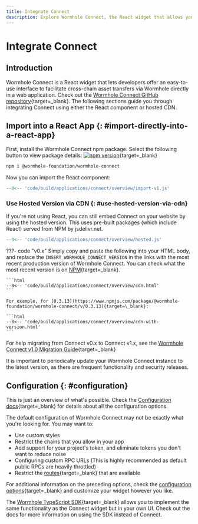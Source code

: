 ```yaml
---
title: Integrate Connect
description: Explore Wormhole Connect, the React widget that allows you to offer an easy-to-use UI for cross-chain asset transfers via Wormhole in a web application. 
---
```


# Integrate Connect

## Introduction

Wormhole Connect is a React widget that lets developers offer an easy-to-use interface to facilitate cross-chain asset transfers via Wormhole directly in a web application. Check out the [Wormhole Connect GitHub repository](https://github.com/wormhole-foundation/wormhole-connect){target=\_blank}. The following sections guide you through integrating Connect using either the React component or hosted CDN. 

## Import into a React App  {: #import-directly-into-a-react-app}

First, install the Wormhole Connect npm package. Select the following button to view package details: [![npm version](https://img.shields.io/npm/v/@wormhole-foundation/wormhole-connect.svg)](https://www.npmjs.com/package/@wormhole-foundation/wormhole-connect){target=\_blank} 

```bash
npm i @wormhole-foundation/wormhole-connect
```

Now you can import the React component:

```ts
--8<-- 'code/build/applications/connect/overview/import-v1.js'
```

### Use Hosted Version via CDN {: #use-hosted-version-via-cdn}

If you're not using React, you can still embed Connect on your website by using the hosted version. This uses pre-built packages (which include React) served from NPM by jsdelivr.net.

```ts title="v1.x"
--8<-- 'code/build/applications/connect/overview/hosted.js'
```

???- code "v0.x"
    Simply copy and paste the following into your HTML body, and replace the ```INSERT_WORMHOLE_CONNECT_VERSION``` in the links with the most recent production version of Wormhole Connect. You can check what the most recent version is on [NPM](https://www.npmjs.com/package/@wormhole-foundation/wormhole-connect/v/latest){target=\_blank}.

    ```html
    --8<-- 'code/build/applications/connect/overview/cdn.html'
    ```

    For example, for [0.3.13](https://www.npmjs.com/package/@wormhole-foundation/wormhole-connect/v/0.3.13){target=\_blank}:

    ```html
    --8<-- 'code/build/applications/connect/overview/cdn-with-version.html'
    ```

For help migrating from Connect v0.x to Connect v1.x, see the [Wormhole Connect v1.0 Migration Guide](/docs/build/applications/connect/upgrade/){target=\_blank}
 
It is important to periodically update your Wormhole Connect instance to the latest version, as there are frequent functionality and security releases.

## Configuration {: #configuration}

This is just an overview of what's possible. Check the [Configuration docs](/docs/build/applications/connect/configuration/){target=\_blank} for details about all the configuration options.

The default configuration of Wormhole Connect may not be exactly what you're looking for. You may want to:

 - Use custom styles 
 - Restrict the chains that you allow in your app
 - Add support for your project's token, and eliminate tokens you don't want to reduce noise
 - Configuring custom RPC URLs (This is highly recommended as default public RPCs are heavily throttled)
 - Restrict the [routes](/docs/build/applications/connect/routes/){target=\_blank} that are available

For additional information on the preceding options, check the [configuration options](/docs/build/applications/connect/configuration/){target=\_blank} and customize your widget however you like.

The [Wormhole TypeScript SDK](/docs/build/applications/wormhole-sdk/){target=\_blank} allows you to implement the same functionality as the Connect widget but in your own UI. Check out the docs for more information on using the SDK instead of Connect.
